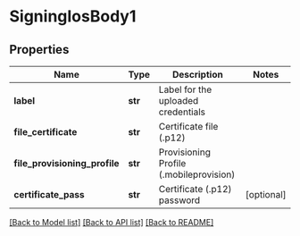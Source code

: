 # SigningIosBody1

## Properties
Name | Type | Description | Notes
------------ | ------------- | ------------- | -------------
**label** | **str** | Label for the uploaded credentials | 
**file_certificate** | **str** | Certificate file (.p12) | 
**file_provisioning_profile** | **str** | Provisioning Profile (.mobileprovision) | 
**certificate_pass** | **str** | Certificate (.p12) password | [optional] 

[[Back to Model list]](../README.md#documentation-for-models) [[Back to API list]](../README.md#documentation-for-api-endpoints) [[Back to README]](../README.md)

